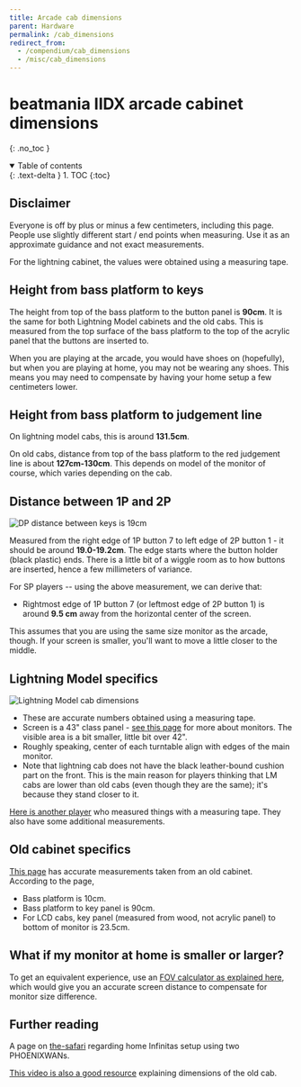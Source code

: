 ```yaml
---
title: Arcade cab dimensions
parent: Hardware
permalink: /cab_dimensions
redirect_from:
  - /compendium/cab_dimensions
  - /misc/cab_dimensions
---
```


# beatmania IIDX arcade cabinet dimensions
{: .no_toc }

<details open markdown="block">
  <summary>
    Table of contents
  </summary>
  {: .text-delta }
1. TOC
{:toc}
</details>

## Disclaimer

Everyone is off by plus or minus a few centimeters, including this page. People use slightly different start / end points when measuring. Use it as an approximate guidance and not exact measurements.

For the lightning cabinet, the values were obtained using a measuring tape.

## Height from bass platform to keys

The height from top of the bass platform to the button panel is **90cm**. It is the same for both Lightning Model cabinets and the old cabs. This is measured from the top surface of the bass platform to the top of the acrylic panel that the buttons are inserted to.

When you are playing at the arcade, you would have shoes on (hopefully), but when you are playing at home, you may not be wearing any shoes. This means you may need to compensate by having your home setup a few centimeters lower.

## Height from bass platform to judgement line

On lightning model cabs, this is around **131.5cm**.

On old cabs, distance from top of the bass platform to the red judgement line is about **127cm-130cm**. This depends on model of the monitor of course, which varies depending on the cab.

## Distance between 1P and 2P

![DP distance between keys is 19cm](/assets/img/dp_distance.png)

Measured from the right edge of 1P button 7 to left edge of 2P button 1 - it should be around **19.0-19.2cm**. The edge starts where the button holder (black plastic) ends. There is a little bit of a wiggle room as to how buttons are inserted, hence a few millimeters of variance.

For SP players -- using the above measurement, we can derive that:

* Rightmost edge of 1P button 7 (or leftmost edge of 2P button 1) is around **9.5 cm** away from the horizontal center of the screen.

This assumes that you are using the same size monitor as the arcade, though. If your screen is smaller, you'll want to move a little closer to the middle.

## Lightning Model specifics

![Lightning Model cab dimensions](/assets/img/lm_dimensions.png)

* These are accurate numbers obtained using a measuring tape.
* Screen is a 43" class panel - [see this page](/compendium/infinitas_monitor) for more about monitors. The visible area is a bit smaller, little bit over 42".
* Roughly speaking, center of each turntable align with edges of the main monitor.
* Note that lightning cab does not have the black leather-bound cushion part on the front. This is the main reason for players thinking that LM cabs are lower than old cabs (even though they are the same); it's because they stand closer to it.

[Here is another player](https://mame48-g.net/%e3%80%90beatmaniaiidx-infinitasbms-%e7%ab%8b%e3%81%a1%e7%92%b0%e5%a2%83%e7%94%a8%e3%80%91%e3%83%a9%e3%82%a4%e3%83%88%e3%83%8b%e3%83%b3%e3%82%b0%e3%83%a2%e3%83%87%e3%83%ab%e7%ad%90%e4%bd%93%e5%af%b8/413/) who measured things with a measuring tape. They also have some additional measurements.

## Old cabinet specifics

[This page](http://jahhoo.ldblog.jp/archives/17971701.html) has accurate measurements taken from an old cabinet. According to the page,

* Bass platform is 10cm.
* Bass platform to key panel is 90cm.
* For LCD cabs, key panel (measured from wood, not acrylic panel) to bottom of monitor is 23.5cm.

## What if my monitor at home is smaller or larger?

To get an equivalent experience, use an [FOV calculator as explained here](/external_resources#fov-calculator), which would give you an accurate screen distance to compensate for monitor size difference.

## Further reading

A page on [the-safari](https://the-safari.com/3846) regarding home Infinitas setup using two PHOENIXWANs.

[This video is also a good resource](https://www.youtube.com/watch?v=6fDNC8ygWzE) explaining dimensions of the old cab.